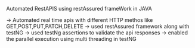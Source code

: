 Automated RestAPIS using restAssured frameWork in JAVA

-> Automated real time apis with different HTTP methos like GET,POST,PUT,PATCH,DELETE
-> used restAssured framework along with testNG
-> used testNg assertions to validate the api responses
-> enabled the parallel execution using multi threading in testNG
